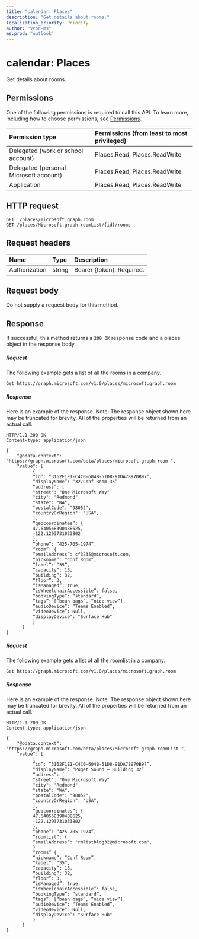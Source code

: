 ```yaml
---
title: "calendar: Places"
description: "Get details about rooms."
localization_priority: Priority
author: "vrod-ms"
ms.prod: "outlook"
---
```


# calendar: Places

Get details about rooms.

## Permissions
One of the following permissions is required to call this API. To learn more, including how to choose permissions, see [Permissions](/graph/permissions-reference).

|Permission type      | Permissions (from least to most privileged)              |
|:--------------------|:---------------------------------------------------------|
|Delegated (work or school account) | Places.Read, Places.ReadWrite    |
|Delegated (personal Microsoft account) | Places.Read, Places.ReadWrite |
|Application | Places.Read, Places.ReadWrite |

## HTTP request
<!-- { "blockType": "ignored" } -->
```http
GET  /places/microsoft.graph.room
GET /places/Microsoft.graph.roomList/{id}/rooms
```

## Request headers
| Name       | Type | Description|
|:-----------|:------|:----------|
| Authorization  | string  | Bearer {token}. Required. |

## Request body
Do not supply a request body for this method.

## Response

If successful, this method returns a `200 OK` response code and a places object in the response body.
##### Request
The following example gets a list of all the rooms in a company.

<!-- {
  "blockType": "ignored",
  "name": "calendar_Places"
}-->
```http
Get https://graph.microsoft.com/v1.0/places/microsoft.graph.room 
```

##### Response
Here is an example of the response. Note: The response object shown here may be truncated for brevity. All of the properties will be returned from an actual call.
<!-- {
  "blockType": "ignored",
  "truncated": true,
  "@odata.type": "microsoft.graph.room",
  "isCollection": true
} -->
```http
HTTP/1.1 200 OK
Content-type: application/json

{
    "@odata.context": "https://graph.microsoft.com/beta/places/microsoft.graph.room ",
    "value": [
          {
          “id”: “3162F1E1-C4C0-604B-51D8-91DA78970B97”,
          “displayName”: “32/Conf Room 35”
          “address”: [
          "street": "One Microsoft Way"
          "city": "Redmond",
          "state": "WA",
          "postalCode": "98052",
          "countryOrRegion": "USA",
          ],
          “geocoordinates”: {
          47.640568390488625,
          -122.1293731033802
          },
          “phone”: “425-705-1974”,
          “room”: {
          “emailAddress”: cf3235@microsoft.com,
          “nickname”: “Conf Room”,
          “label”: “35”,
          “capacity”: 15,
          “building”: 32,
          “floor”: 3,
          “isManaged”: true,
          “isWheelchairAccessible”: false,
          “bookingType”: “standard”,
          “tags”: [“bean bags”, “nice view”],
          “audioDevice”: “Teams Enabled”,
          “videoDevice”: Null,
          “displayDevice”: "Surface Hub"
          }
      ]
}

```

<!-- uuid: 8fcb5dbc-d5aa-4681-8e31-b001d5168d79
2015-10-25 14:57:30 UTC -->
<!--
{
  "type": "#page.annotation",
  "description": "calendar: Places",
  "keywords": "",
  "section": "documentation",
  "tocPath": ""
}
-->

##### Request
The following example gets a list of all the roomlist in a company.

<!-- {
  "blockType": "ignored",
  "name": "calendar_Places"
}-->
```http
Get https://graph.microsoft.com/v1.0/places/microsoft.graph.room 
```

##### Response
Here is an example of the response. Note: The response object shown here may be truncated for brevity. All of the properties will be returned from an actual call.
<!-- {
  "blockType": "ignored",
  "truncated": true,
  "@odata.type": "microsoft.graph.roomlist",
  "isCollection": true
} -->
```http
HTTP/1.1 200 OK
Content-type: application/json

{
    "@odata.context": "https://graph.microsoft.com/beta/places/Microsoft.graph.roomList ",
    "value": [
          {
          “id”: “3162F1E1-C4C0-604B-51D8-91DA78970B97”,
          “displayName”: “Puget Sound – Building 32”
          “address”: [
          "street": "One Microsoft Way"
          "city": "Redmond",
          "state": "WA",
          "postalCode": "98052",
          "countryOrRegion": "USA",
          ],
          “geocoordinates”: {
          47.640568390488625,
          -122.1293731033802
          },
          “phone”: “425-705-1974”,
          “roomlist”: {
          “emailAddress”: "rmlistbldg32@microsoft.com",
          }
          “rooms” {
          “nickname”: “Conf Room”,
          “label”: “35”,
          “capacity”: 15,
          “building”: 32,
          “floor”: 3,
          “isManaged”: true,
          “isWheelchairAccessible”: false,
          “bookingType”: “standard”,
          “tags”: [“bean bags”, “nice view”],
          “audioDevice”: “Teams Enabled”,
          “videoDevice”: Null,
          “displayDevice”: "Surface Hub"
          }
      ]
}

```

<!-- uuid: 8fcb5dbc-d5aa-4681-8e31-b001d5168d79
2015-10-25 14:57:30 UTC -->
<!--
{
  "type": "#page.annotation",
  "description": "calendar: Places",
  "keywords": "",
  "section": "documentation",
  "tocPath": ""
}
-->

